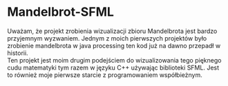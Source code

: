 # Mandelbrot-SFML
Uważam, że projekt zrobienia wizualizacji zbioru Mandelbrota jest bardzo przyjemnym wyzwaniem. Jednym z moich pierwszych projektów było zrobienie mandelbrota w java processing ten kod już na dawno przepadł w historii.\
Ten projekt jest moim drugim podejściem do wizualizowania tego pięknego cudu matematyki tym razem w języku C++ używając biblioteki SFML. Jest to również moje pierwsze starcie z programowaniem współbieżnym.
